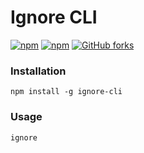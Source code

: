 # Ignore CLI

[![npm](https://img.shields.io/npm/dw/ignore-cli.svg)](https://www.npmjs.com/package/ignore-cli)
[![npm](https://img.shields.io/npm/v/ignore-cli.svg)](https://www.npmjs.com/package/ignore-cli)
[![GitHub forks](https://img.shields.io/github/stars/botv/ignore-cli.svg?style=social&label=Star)](https://github.com/botv/ignore-cli)


### Installation
`npm install -g ignore-cli`

### Usage
`ignore`
